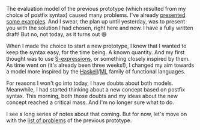 The evaluation model of the previous prototype (which resulted from my choice of
postfix syntax) caused many problems. I've already
[presented some examples](/daily/2025-01-24). And I swear, the plan up until
yesterday, was to present you with the solution I had chosen, right here and
now. I have a fully written draft! But no, not today, as it turns out 😄

When I made the choice to start a new prototype, I knew that I wanted to keep
the syntax easy, for the time being. A known quantity. And my first thought was
to use [S-expressions], or something closely inspired by them. As time went on
(it's already been three weeks!), I changed my aim towards a model more inspired
by the [Haskell]/[ML] family of functional languages.

For reasons I won't go into today, I have doubts about both models. Meanwhile, I
had started thinking about a new concept based on postfix syntax. This morning,
both those doubts and my ideas about the new concept reached a critical mass.
And I'm no longer sure what to do.

I see a long series of notes about that coming. But for now, let's move on
with the [list of problems](/daily/2025-01-10) of the previous prototype.

[S-expressions]: https://en.wikipedia.org/wiki/S-expression
[Haskell]: https://www.haskell.org/
[ML]: https://en.wikipedia.org/wiki/ML_(programming_language)
